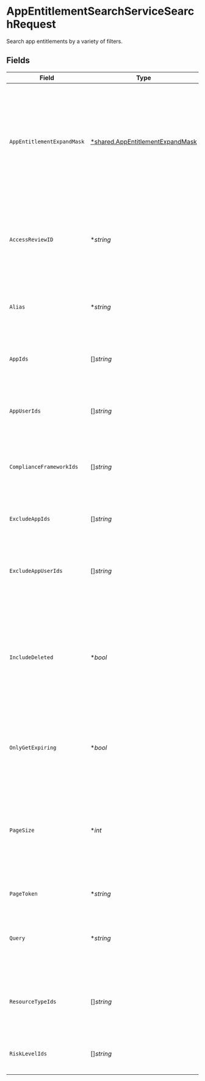 # AppEntitlementSearchServiceSearchRequest

Search app entitlements by a variety of filters.


## Fields

| Field                                                                                                                                     | Type                                                                                                                                      | Required                                                                                                                                  | Description                                                                                                                               |
| ----------------------------------------------------------------------------------------------------------------------------------------- | ----------------------------------------------------------------------------------------------------------------------------------------- | ----------------------------------------------------------------------------------------------------------------------------------------- | ----------------------------------------------------------------------------------------------------------------------------------------- |
| `AppEntitlementExpandMask`                                                                                                                | [*shared.AppEntitlementExpandMask](../../../pkg/models/shared/appentitlementexpandmask.md)                                                | :heavy_minus_sign:                                                                                                                        | The app entitlement expand mask allows the user to get additional information when getting responses containing app entitlement views.    |
| `AccessReviewID`                                                                                                                          | **string*                                                                                                                                 | :heavy_minus_sign:                                                                                                                        | Search for app entitlements that are being reviewed as part of this access review campaign.                                               |
| `Alias`                                                                                                                                   | **string*                                                                                                                                 | :heavy_minus_sign:                                                                                                                        | Search for app entitlements that have this alias (exact match).                                                                           |
| `AppIds`                                                                                                                                  | []*string*                                                                                                                                | :heavy_minus_sign:                                                                                                                        | Search for app entitlements contained in any of these apps.                                                                               |
| `AppUserIds`                                                                                                                              | []*string*                                                                                                                                | :heavy_minus_sign:                                                                                                                        | Search for app entitlements that are granted to any of these app user ids.                                                                |
| `ComplianceFrameworkIds`                                                                                                                  | []*string*                                                                                                                                | :heavy_minus_sign:                                                                                                                        | Search for app entitlements that are part of these compliace frameworks.                                                                  |
| `ExcludeAppIds`                                                                                                                           | []*string*                                                                                                                                | :heavy_minus_sign:                                                                                                                        | Exclude app entitlements from the results that are in these app IDs.                                                                      |
| `ExcludeAppUserIds`                                                                                                                       | []*string*                                                                                                                                | :heavy_minus_sign:                                                                                                                        | Exclude app entitlements from the results that these app users have granted.                                                              |
| `IncludeDeleted`                                                                                                                          | **bool*                                                                                                                                   | :heavy_minus_sign:                                                                                                                        | Include deleted app entitlements, this includes app entitlements that have a deleted parent object (app, app resource, app resource type) |
| `OnlyGetExpiring`                                                                                                                         | **bool*                                                                                                                                   | :heavy_minus_sign:                                                                                                                        | Restrict results to only those who have expiring app entitlement user bindings.                                                           |
| `PageSize`                                                                                                                                | **int*                                                                                                                                    | :heavy_minus_sign:                                                                                                                        | The pageSize where 0 <= pageSize <= 100. Values < 10 will be set to 10. A value of 0 returns the default page size (currently 25)         |
| `PageToken`                                                                                                                               | **string*                                                                                                                                 | :heavy_minus_sign:                                                                                                                        | The pageToken field.                                                                                                                      |
| `Query`                                                                                                                                   | **string*                                                                                                                                 | :heavy_minus_sign:                                                                                                                        | Query the app entitlements with a fuzzy search on display name and description.                                                           |
| `ResourceTypeIds`                                                                                                                         | []*string*                                                                                                                                | :heavy_minus_sign:                                                                                                                        | Search for app entitlements that are for items on these resource types.                                                                   |
| `RiskLevelIds`                                                                                                                            | []*string*                                                                                                                                | :heavy_minus_sign:                                                                                                                        | Search for app entitlements with these risk levels.                                                                                       |